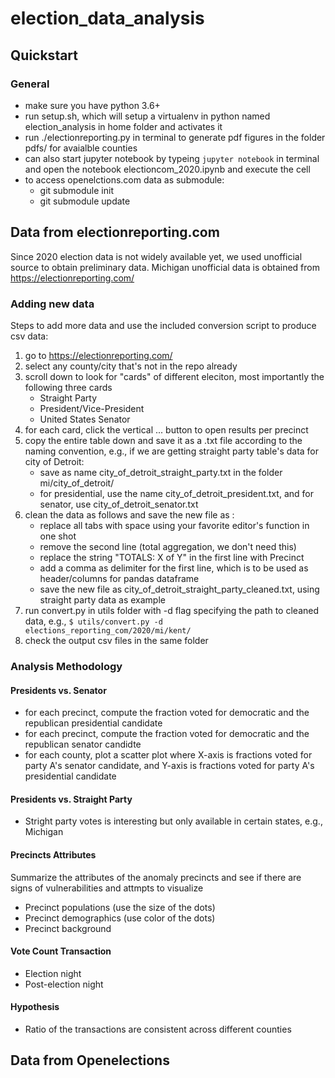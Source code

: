 # election_data_analysis
## Quickstart
### General
- make sure you have python 3.6+ 
- run setup.sh, which will setup a virtualenv in python named election_analysis in home folder and activates it
- run ./electionreporting.py in terminal to generate pdf figures in the folder pdfs/ for avaialble counties 
- can also start jupyter notebook by typeing ```jupyter notebook``` in terminal and open the notebook electioncom_2020.ipynb and execute the cell
- to access openelctions.com data as submodule:
    - git submodule init
    - git submodule update


## Data from electionreporting.com
Since 2020 election data is not widely available yet, we used unofficial source to obtain preliminary data. Michigan unofficial data is obtained from https://electionreporting.com/
### Adding new data
Steps to add more data and use the included conversion script to produce csv data:
1. go to https://electionreporting.com/
2. select any county/city that's not in the repo already
3. scroll down to look for "cards" of different eleciton, most importantly the following three cards 
    - Straight Party
    - President/Vice-President
    - United States Senator
4. for each card, click the vertical ... button to open results per precinct
5. copy the entire table down and save it as a .txt file according to the naming convention, e.g., if we are getting straight party table's data for city of Detroit:
    - save as name city_of_detroit_straight_party.txt in the folder mi/city_of_detroit/
    - for presidential, use the name city_of_detroit_president.txt, and for senator, use city_of_detroit_senator.txt
6. clean the data as follows and save the new file as :
    - replace all tabs with space using your favorite editor's function in one shot
    - remove the second line (total aggregation, we don't need this)
    - replace the string "TOTALS: X of Y" in the first line with Precinct
    - add a comma as delimiter for the first line, which is to be used as header/columns for pandas dataframe
    - save the new file as city_of_detroit_straight_party_cleaned.txt, using straight party data as example
7. run convert.py in utils folder with -d flag specifying the path to cleaned data, e.g., 
    ```$ utils/convert.py -d elections_reporting_com/2020/mi/kent/```
8. check the output csv files in the same folder
    
### Analysis Methodology

#### Presidents vs. Senator 
- for each precinct, compute the fraction voted for democratic and the republican presidential candidate
- for each precinct, compute the fraction voted for democratic and the republican senator candidte
- for each county, plot a scatter plot where X-axis is fractions voted for party A's senator candidate, and Y-axis is fractions voted for party A's presidential candidate

#### Presidents vs. Straight Party 
- Stright party votes is interesting but only available in certain states, e.g., Michigan


#### Precincts Attributes
Summarize the attributes of the anomaly precincts and see if there are signs of vulnerabilities and attmpts to visualize
- Precinct populations (use the size of the dots)
- Precinct demographics (use color of the dots)
- Precinct background

#### Vote Count Transaction
- Election night
- Post-election night


#### Hypothesis
- Ratio of the transactions are consistent across different counties

## Data from Openelections
